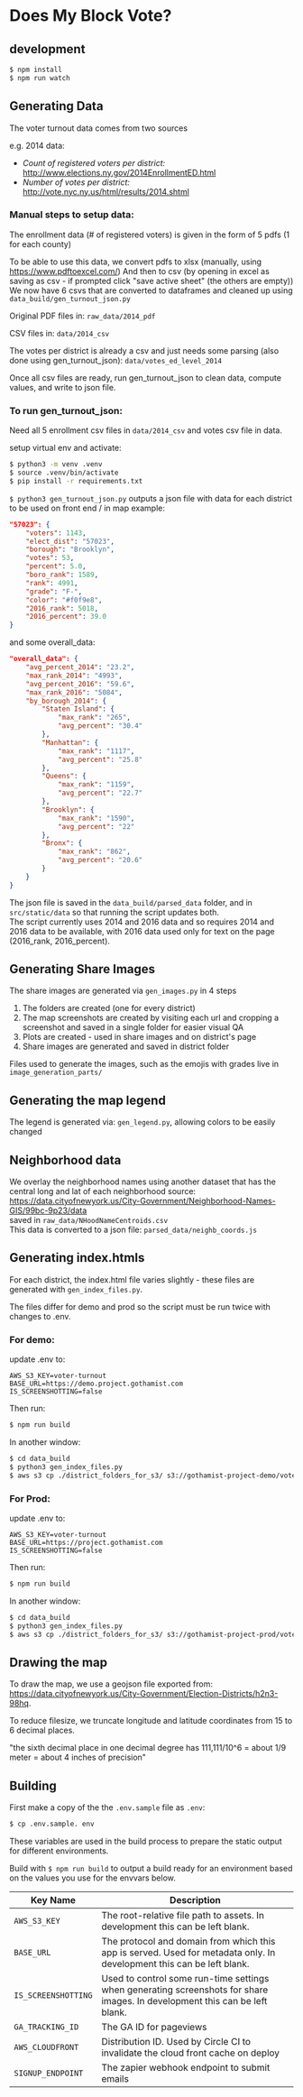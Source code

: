 # Does My Block Vote?

## development
```bash
$ npm install
$ npm run watch
```

## Generating Data

The voter turnout data comes from two sources

e.g. 2014 data:
- *Count of registered voters per district:* http://www.elections.ny.gov/2014EnrollmentED.html
- *Number of votes per district:*  http://vote.nyc.ny.us/html/results/2014.shtml

### Manual steps to setup data:
The enrollment data (# of registered voters) is given in the form of 5 pdfs (1 for each county)

To be able to use this data, we convert pdfs to xlsx (manually, using https://www.pdftoexcel.com/)
And then to csv (by opening in excel as saving as csv - if prompted click "save active sheet" (the others are empty))
We now have 6 csvs that are converted to dataframes and cleaned up using `data_build/gen_turnout_json.py`

Original PDF files in: `raw_data/2014_pdf`

CSV files in: `data/2014_csv`

The votes per district is already a csv and just needs some parsing (also done using gen_turnout_json): `data/votes_ed_level_2014`

Once all csv files are ready, run gen_turnout_json to clean data, compute values, and write to json file.


### To run gen_turnout_json:
Need all 5 enrollment csv files in `data/2014_csv` and votes csv file in data.

setup virtual env and activate:
```bash
$ python3 -m venv .venv
$ source .venv/bin/activate
$ pip install -r requirements.txt
```

`$ python3 gen_turnout_json.py`
outputs a json file with data for each district to be used on front end / in map
example:
```json
"57023": {
    "voters": 1143,
    "elect_dist": "57023",
    "borough": "Brooklyn",
    "votes": 53,
    "percent": 5.0,
    "boro_rank": 1589,
    "rank": 4991,
    "grade": "F-",
    "color": "#f0f9e8",
    "2016_rank": 5018,
    "2016_percent": 39.0
}
```
and some overall_data:
```json
"overall_data": {
    "avg_percent_2014": "23.2",
    "max_rank_2014": "4993",
    "avg_percent_2016": "59.6",
    "max_rank_2016": "5084",
    "by_borough_2014": {
        "Staten Island": {
            "max_rank": "265",
            "avg_percent": "30.4"
        },
        "Manhattan": {
            "max_rank": "1117",
            "avg_percent": "25.8"
        },
        "Queens": {
            "max_rank": "1159",
            "avg_percent": "22.7"
        },
        "Brooklyn": {
            "max_rank": "1590",
            "avg_percent": "22"
        },
        "Bronx": {
            "max_rank": "862",
            "avg_percent": "20.6"
        }
    }
}
```

The json file is saved in the `data_build/parsed_data` folder, and in `src/static/data` so that running the script updates both.<br/>
The script currently uses 2014 and 2016 data and so requires 2014 and 2016 data to be available,
with 2016 data used only for text on the page (2016_rank, 2016_percent).


## Generating Share Images
The share images are generated via `gen_images.py` in 4 steps
1. The folders are created (one for every district)
2. The map screenshots are created by visiting each url and cropping a screenshot and
saved in a single folder for easier visual QA
3. Plots are created - used in share images and on district's page
4. Share images are generated and saved in district folder

Files used to generate the images, such as the emojis with grades live in `image_generation_parts/`

## Generating the map legend
The legend is generated via: `gen_legend.py`, allowing colors to be easily changed


## Neighborhood data
We overlay the neighborhood names using another dataset that has the central long and lat of each neighborhood
source: https://data.cityofnewyork.us/City-Government/Neighborhood-Names-GIS/99bc-9p23/data <br/>
saved in `raw_data/NHoodNameCentroids.csv`<br/>
This data is converted to a json file:
`parsed_data/neighb_coords.js`


## Generating index.htmls
For each district, the index.html file varies slightly - these files are generated with `gen_index_files.py`.

The files differ for demo and prod so the script must be run twice with changes to .env.

### For demo:
update .env to:
```
AWS_S3_KEY=voter-turnout
BASE_URL=https://demo.project.gothamist.com
IS_SCREENSHOTTING=false
```

Then run:
```bash
$ npm run build
```

In another window:
```bash
$ cd data_build
$ python3 gen_index_files.py
$ aws s3 cp ./district_folders_for_s3/ s3://gothamist-project-demo/voter-turnout --recursive --exclude .DS_Store --acl public-read --cache-control max-age=0 --content-type text/html
```

### For Prod:
update .env to:
```
AWS_S3_KEY=voter-turnout
BASE_URL=https://project.gothamist.com
IS_SCREENSHOTTING=false
```
Then run:<br/>
```bash
$ npm run build
```

In another window:<br/>
```bash
$ cd data_build
$ python3 gen_index_files.py
$ aws s3 cp ./district_folders_for_s3/ s3://gothamist-project-prod/voter-turnout --recursive --exclude .DS_Store --acl public-read --cache-control max-age=0 --content-type text/html
```

## Drawing the map
To draw the map, we use a geojson file exported from: https://data.cityofnewyork.us/City-Government/Election-Districts/h2n3-98hq.

To reduce filesize, we truncate longitude and latitude coordinates from 15 to 6 decimal places.

"the sixth decimal place in one decimal degree has 111,111/10^6 = about 1/9 meter = about 4 inches of precision"

## Building

First make a copy of the the `.env.sample` file as `.env`:
```bash
$ cp .env.sample. env
```

These variables are used in the build process to prepare the static output for different environments.

Build with `$ npm run build` to output a build ready for an environment based on the values you use for the envvars below.

Key Name | Description
--- | ---
`AWS_S3_KEY` | The root-relative file path to assets. In development this can be left blank.
`BASE_URL` | The protocol and domain from which this app is served. Used for metadata only. In development this can be left blank.
`IS_SCREENSHOTTING` | Used to control some run-time settings when generating screenshots for share images. In development this can be left blank.
`GA_TRACKING_ID` | The GA ID for pageviews
`AWS_CLOUDFRONT` | Distribution ID. Used by Circle CI to invalidate the cloud front cache on deploy
`SIGNUP_ENDPOINT` | The zapier webhook endpoint to submit emails

